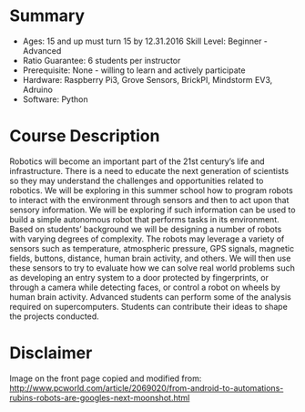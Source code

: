 # Summary

* Ages: 15 and up must turn 15 by 12.31.2016 Skill Level: Beginner - Advanced
* Ratio Guarantee: 6 students per instructor
* Prerequisite: None - willing to learn and actively participate
* Hardware: Raspberry Pi3, Grove Sensors, BrickPI, Mindstorm EV3, Adruino
* Software: Python

# Course Description

Robotics will become an important part of  the 21st century’s life and infrastructure. There is a need to educate the next generation of scientists so they may understand the challenges and opportunities related to robotics. We will be exploring in this summer school how to program robots to interact with the environment through sensors and then to act upon that sensory information. We will be exploring if such information can be used to build a simple autonomous robot that performs tasks in  its environment. Based on students’ background we will be designing a number of robots with varying degrees of complexity. The robots may leverage a variety of sensors such as temperature, atmospheric pressure, GPS signals,  magnetic fields, buttons, distance, human brain activity, and others. We will then use these sensors to try to evaluate how we can solve real world problems such as developing an entry system to a door protected by fingerprints, or through a camera while detecting faces, or control a robot on wheels by human brain activity. Advanced students can perform some of the analysis required on supercomputers. Students can contribute their ideas to shape the projects conducted.

# Disclaimer

Image on the front page copied and modified from: http://www.pcworld.com/article/2069020/from-android-to-automations-rubins-robots-are-googles-next-moonshot.html 

